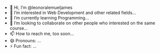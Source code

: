 - 👋 Hi, I’m @leonoralemueljames
- 👀 I’m interested in Web Development and other related fields...
- 🌱 I’m currently learning Programming...
- 💞️ I’m looking to collaborate on other people who interested on the same course...
- 📫 How to reach me, too soon...
- 😄 Pronouns: ...
- ⚡ Fun fact: ...

<!---
leonoralemueljames/leonoralemueljames is a ✨ special ✨ repository because its `README.md` (this file) appears on your GitHub profile.
You can click the Preview link to take a look at your changes.
--->
